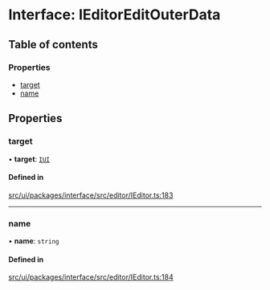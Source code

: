 # Interface: IEditorEditOuterData

## Table of contents

### Properties

- [target](IEditorEditOuterData.md#target)
- [name](IEditorEditOuterData.md#name)

## Properties

### target

• **target**: [`IUI`](IUI.md)

#### Defined in

[src/ui/packages/interface/src/editor/IEditor.ts:183](https://github.com/leaferjs/leafer-ui/blob/16756ed01a69dbd7bc933bd482f1080c8875c2f1/packages/interface/src/editor/IEditor.ts#L183)

___

### name

• **name**: `string`

#### Defined in

[src/ui/packages/interface/src/editor/IEditor.ts:184](https://github.com/leaferjs/leafer-ui/blob/16756ed01a69dbd7bc933bd482f1080c8875c2f1/packages/interface/src/editor/IEditor.ts#L184)
